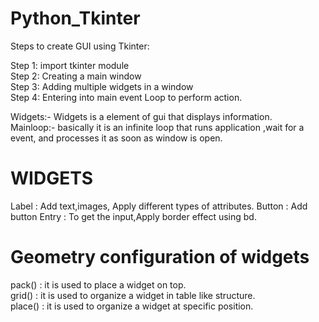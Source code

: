 # Python_Tkinter
Steps to create GUI using Tkinter:

Step 1: import tkinter module</br>
Step 2: Creating a main window</br>
Step 3: Adding multiple widgets in a window</br>
Step 4: Entering into main event Loop to perform action.

Widgets:- Widgets is a element of gui that displays information.</br>
Mainloop:- basically it is an infinite loop that runs application ,wait for a event, and processes it as soon as window is open. 
<H1> WIDGETS</H1>
Label : Add text,images, Apply different types of attributes.
Button : Add button
Entry : To get the input,Apply border effect using bd.

<H1> Geometry configuration of widgets</H1>
pack() : it is used to place a widget on top.</br>
grid() : it is used to organize a widget in table like structure.</br>
place() : it is used to organize a widget at specific position. 
